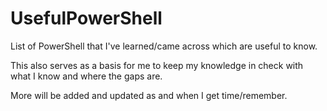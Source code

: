 # UsefulPowerShell

List of PowerShell that I've learned/came across which are useful to know.

This also serves as a basis for me to keep my knowledge in check with what I know and where the gaps are.

More will be added and updated as and when I get time/remember.